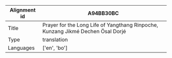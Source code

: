 |Alignment id | A94BB30BC
| --- | --- 
|Title | Prayer for the Long Life of Yangthang Rinpoche, Kunzang Jikmé Dechen Ösal Dorjé 
|Type | translation
|Languages | ['en', 'bo']